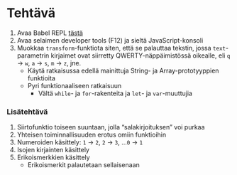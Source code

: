 # Tehtävä

1. Avaa Babel REPL [tästä](https://babeljs.io/repl#?browsers=defaults%2C%20not%20ie%2011%2C%20not%20ie_mob%2011&build=&builtIns=false&corejs=3.6&spec=false&loose=false&code_lz=GYVwdgxgLglg9mABFATgQzAZ2HFBbACigFMAPKASkQG8AoRRFYqEFJE8gbloF9baICTFES4YAcxhg0AG0QBeRAHI0mACYATpd0FYRqDNlx5iahcnRYc-AmMnSZFbgKFwZxAHQy44opaP4pk6IAPQhiABE6sBoEUA&debug=false&forceAllTransforms=false&shippedProposals=false&circleciRepo=&evaluate=true&fileSize=false&timeTravel=false&sourceType=module&lineWrap=false&presets=&prettier=false&targets=&version=7.18.12&externalPlugins=&assumptions=%7B%7D)
2. Avaa selaimen developer tools \(F12\) ja sieltä JavaScript-konsoli
3. Muokkaa `transform`-funktiota siten, että se palauttaa tekstin, jossa `text`-parametrin kirjaimet ovat siirretty QWERTY-näppäimistössä oikealle, eli `q` → `w`, `a` → `s`, `m` → `z`, jne.
   * Käytä ratkaisussa edellä mainittuja String- ja Array-prototyyppien funktioita
   * Pyri funktionaaliseen ratkaisuun
     * Vältä `while`- ja `for`-rakenteita ja `let`- ja `var`-muuttujia

### Lisätehtävä

1. Siirtofunktio toiseen suuntaan, jolla “salakirjoituksen” voi purkaa
2. Yhteisen toiminnallisuuden erotus omiin funktioihin
3. Numeroiden käsittely: `1` → `2`, `2` → `3`, …`0` → `1`
4. Isojen kirjainten käsittely
5. Erikoismerkkien käsittely
   * Erikoismerkit palautetaan sellaisenaan

